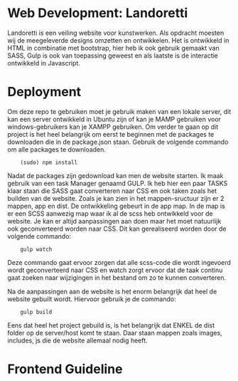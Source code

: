 # Web Development: Landoretti

Landoretti is een veiling website voor kunstwerken.
Als opdracht moesten wij de meegeleverde designs omzetten en ontwikkelen.
Het is ontwikkeld in HTML in combinatie met bootstrap, hier heb ik ook gebruik gemaakt van SASS, 
Gulp is ook van toepassing geweest en als laatste is de interactie ontwikkeld in Javascript.

# Deployment
Om deze repo te gebruiken moet je gebruik maken van een lokale server, dit kan een server ontwikkeld in Ubuntu zijn of kan je MAMP gebruiken voor windows-gebruikers kan je XAMPP gebruiken.
Om verder te gaan op dit project is het heel belangrijk om eerst te beginnen met de packages te downloaden die in de package.json staan. Gebruik de volgende commando om alle packages te downloaden.

        (sudo) npm install

Nadat de packages zijn gedownload kan men de website starten. 
Ik maak gebruik van een task Manager genaamd GULP. Ik heb hier een paar TASKS klaar staan die SASS gaat converteren naar CSS en ook taken zoals het builden van de website.
Zoals je kan zien in het mappen-sructuur zijn er 2 mappen, app en dist.
De ontwikkeling gebeurt in de app map. In de map is er een SCSS aanwezig map waar ik al de scss heb ontwikkeld voor de website. Je kan er altijd aanpassingen aan doen maar het moet natuurlijk ook geconverteerd worden naar CSS.
Dit kan gerealiseerd worden door de volgende commando:

        gulp watch

Deze commando gaat ervoor zorgen dat alle scss-code die wordt ingevoerd wordt geconverteerd naar CSS en watch zorgt ervoor dat de taak continu gaat zoeken naar wijzigingen in het bestand om zo te kunnen converteren.

Na de aanpassingen aan de website is het enorm belangrijk dat heel de website gebuilt wordt. Hiervoor gebruik je de commando:

        gulp build

Eens dat heel het project gebuild is, is het belangrijk dat ENKEL de dist folder op de server/host komt te staan. Daar staan mappen zoals images, includes, js die de website allemaal nodig heeft.

# Frontend Guideline